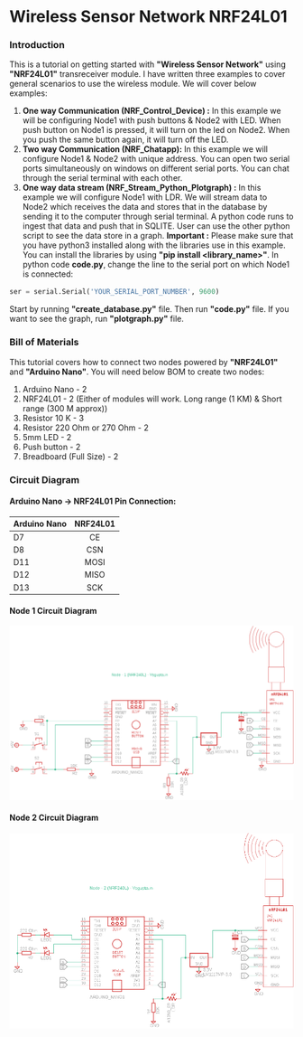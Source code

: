 # Wireless Sensor Network NRF24L01
### Introduction
This is a tutorial on getting started with **"Wireless Sensor Network"** using **"NRF24L01"** transreceiver module. I have written three examples to cover general scenarios to use the wireless module. We will cover below examples:
1. **One way Communication (NRF_Control_Device) :** In this example we will be configuring Node1 with push buttons & Node2 with LED. When push button on Node1 is pressed, it will turn on the led on Node2. When you push the same button again, it will turn off the LED.
2. **Two way Communication (NRF_Chatapp):** In this example we will configure Node1 & Node2 with unique address. You can open two serial ports simultaneously on windows on different serial ports. You can chat through the serial terminal with each other.
3. **One way data stream (NRF_Stream_Python_Plotgraph) :** In this example we will configure Node1 with LDR. We will stream data to Node2 which receives the data and stores that in the database by sending it to the computer through serial terminal. A python code runs to ingest that data and push that in SQLITE. User can use the other python script to see the data store in a graph. **Important :** Please make sure that you have python3 installed along with the libraries use in this example. You can install the libraries by using **"pip install <library_name>"**. In python code **code.py**, change the line to the serial port on which Node1 is connected:
```python
ser = serial.Serial('YOUR_SERIAL_PORT_NUMBER', 9600)
```
Start by running **"create_database.py"** file. Then run **"code.py"** file. If you want to see the graph, run **"plotgraph.py"** file.

### Bill of Materials
This tutorial covers how to connect two nodes powered by **"NRF24L01"** and **"Arduino Nano"**.
You will need below BOM to create two nodes:
1. Arduino Nano - 2
2. NRF24L01 - 2 (Either of modules will work. Long range (1 KM) & Short range (300 M approx))
3. Resistor 10 K - 3
4. Resistor 220 Ohm or 270 Ohm - 2
5. 5mm LED - 2
6. Push button - 2
7. Breadboard (Full Size) - 2

### Circuit Diagram
#### Arduino Nano -> NRF24L01 Pin Connection:
| Arduino Nano        | NRF24L01       |
| ------------------- |:-------------:|
| D7                  | CE            |
| D8                  | CSN           |
| D11                 | MOSI          |
| D12                 | MISO          |
| D13                 | SCK           |

#### Node 1 Circuit Diagram
![alt text](https://github.com/vikkey321/Wireless-Sensor-Network-NRF240L/blob/master/Node1.png)

#### Node 2 Circuit Diagram
![alt text](https://github.com/vikkey321/Wireless-Sensor-Network-NRF240L/blob/master/Node2.png)

